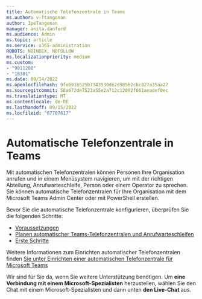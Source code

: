 ```yaml
---
title: Automatische Telefonzentrale in Teams
ms.author: v-ftangonan
author: IpeTangonan
manager: anita.danford
ms.audience: Admin
ms.topic: article
ms.service: o365-administration
ROBOTS: NOINDEX, NOFOLLOW
ms.localizationpriority: medium
ms.custom:
- "9011288"
- "18301"
ms.date: 09/14/2022
ms.openlocfilehash: 9feb91b525b7343530de2d98562cbc827a35aa27
ms.sourcegitcommit: 58a672de7523a55e2a712c12892f661aeadef0ec
ms.translationtype: MT
ms.contentlocale: de-DE
ms.lasthandoff: 09/15/2022
ms.locfileid: "67707617"
---
```

# <a name="auto-attendant-in-teams"></a>Automatische Telefonzentrale in Teams

Mit automatischen Telefonzentralen können Personen Ihre Organisation anrufen und in einem Menüsystem navigieren, um mit der richtigen Abteilung, Anrufwarteschleife, Person oder einem Operator zu sprechen. Sie können automatische Telefonzentralen für Ihre Organisation mit dem Microsoft Teams Admin Center oder mit PowerShell erstellen.

Bevor Sie die automatische Telefonzentrale konfigurieren, überprüfen Sie die folgenden Schritte:

- [Voraussetzungen](https://docs.microsoft.com/microsoftteams/plan-auto-attendant-call-queue#prerequisites)
- [Planen automatischer Teams-Telefonzentralen und Anrufwarteschleifen](https://docs.microsoft.com/microsoftteams/plan-auto-attendant-call-queue)
- [Erste Schritte](https://docs.microsoft.com/microsoftteams/plan-auto-attendant-call-queue#getting-started)

Weitere Informationen zum Einrichten automatischer Telefonzentralen finden [Sie unter Einrichten einer automatischen Telefonzentrale für Microsoft Teams](https://docs.microsoft.com/microsoftteams/create-a-phone-system-auto-attendant)

Wir sind für Sie da, wenn Sie weitere Unterstützung benötigen. Um **eine Verbindung mit einem Microsoft-Spezialisten** herzustellen, wählen Sie den Chat mit einem Microsoft-Spezialisten und dann unten **den Live-Chat** aus.
